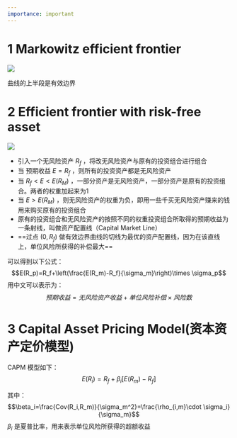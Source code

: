 ```yaml
---
importance: important
---
```


# 1 Markowitz efficient frontier
![](https://obsdian-img-1319433252.cos.ap-shanghai.myqcloud.com/2023-11-5-1.jpg)

曲线的上半段是有效边界

# 2 Efficient frontier with risk-free asset
![](https://obsdian-img-1319433252.cos.ap-shanghai.myqcloud.com/2023-11-5-2.png)

- 引入一个无风险资产 $R_f$ ，将改无风险资产与原有的投资组合进行组合
- 当 预期收益 $E = R_f$ ，则所有的投资资产都是无风险资产
- 当 $R_f < E < E(R_M)$ ，一部分资产是无风险资产，一部分资产是原有的投资组合。两者的权重加起来为1
- 当 $E>E(R_M)$ ，则无风险资产的权重为负，即用一些千买无风险资产赚来的钱用来购买原有的投资组合
- 原有的投资组合和无风险资产的按照不同的权重投资组合所取得的预期收益为一条射线，叫做资产配置线（Capital Market Line）
- ==过点 $(0,R_f)$ 做有效边界曲线的切线为最优的资产配置线，因为在该直线上，单位风险所获得的补偿最大==

可以得到以下公式：
$$E(R_p)=R_f+\left(\frac{E(R_m)-R_f}{\sigma_m}\right)\times \sigma_p$$
用中文可以表示为：
$$预期收益=无风险资产收益+单位风险补偿\times 风险数$$



# 3 Capital Asset Pricing Model(资本资产定价模型)
CAPM 模型如下：$$E(R_i)=R_f+\beta_i\left[E(R_m)-R_f\right]$$

其中：$$\beta_i=\frac{Cov(R_i,R_m)}{\sigma_m^2}=\frac{\rho_{i,m}\cdot \sigma_i}{\sigma_m}$$
$\beta_i$ 是夏普比率，用来表示单位风险所获得的超额收益